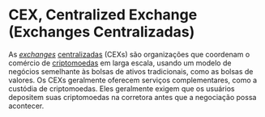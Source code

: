 # CEX, Centralized Exchange (Exchanges Centralizadas)

As [_exchanges_](Exchange.md) [centralizadas](Centraliza%C3%A7%C3%A3o.md) (CEXs) são organizações que coordenam o comércio de [criptomoedas](Criptomoedas.md) em larga escala, usando um modelo de negócios semelhante às bolsas de ativos tradicionais, como as bolsas de valores. Os CEXs geralmente oferecem serviços complementares, como a custódia de criptomoedas. Eles geralmente exigem que os usuários depositem suas criptomoedas na corretora antes que a negociação possa acontecer.
